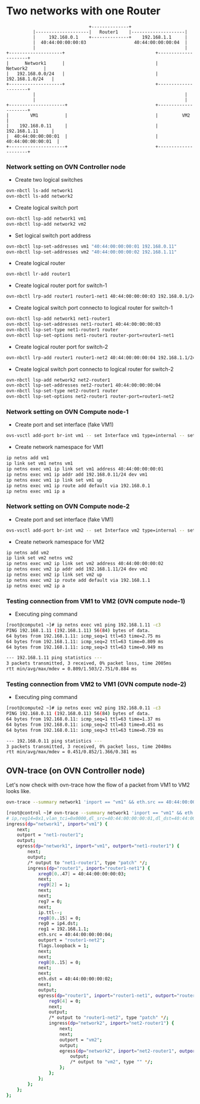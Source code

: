 # Two networks with one Router
```
                               +--------------+
          |--------------------|   Router1    |--------------------|
          |     192.168.0.1    +--------------+    192.168.1.1     |
          |  40:44:00:00:00:03                  40:44:00:00:00:04  |
          |                                                        |
+--------------------+                                  +---------------------+
|      Network1      |                                  |       Network2      |
|   192.168.0.0/24   |                                  |    192.168.1.0/24   |
+--------------------+                                  +---------------------+                                                                          
          |                                                        |
          |                                                        |
+---------------------+                                 +---------------------+                                                                            
|        VM1          |                                 |         VM2         |
|    192.168.0.11     |                                 |    192.168.1.11     |
|  40:44:00:00:00:01  |                                 |  40:44:00:00:00:01  |
+---------------------+                                 +---------------------+
```

### Network setting on OVN Controller node
* Create two logical switches
```bash
ovn-nbctl ls-add network1
ovn-nbctl ls-add network2
```

* Create logical switch port
```bash
ovn-nbctl lsp-add network1 vm1
ovn-nbctl lsp-add network2 vm2
```

* Set logical switch port address
```bash
ovn-nbctl lsp-set-addresses vm1 "40:44:00:00:00:01 192.168.0.11"
ovn-nbctl lsp-set-addresses vm2 "40:44:00:00:00:02 192.168.1.11"
```

* Create logical router
```bash
ovn-nbctl lr-add router1
```

* Create logical router port for switch-1
```bash
ovn-nbctl lrp-add router1 router1-net1 40:44:00:00:00:03 192.168.0.1/24
```

* Create logical switch port connecto to logical router for switch-1
```bash
ovn-nbctl lsp-add network1 net1-router1
ovn-nbctl lsp-set-addresses net1-router1 40:44:00:00:00:03
ovn-nbctl lsp-set-type net1-router1 router
ovn-nbctl lsp-set-options net1-router1 router-port=router1-net1
```

* Create logical router port for switch-2
```bash
ovn-nbctl lrp-add router1 router1-net2 40:44:00:00:00:04 192.168.1.1/24
```

* Create logical switch port connecto to logical router for switch-2
```bash
ovn-nbctl lsp-add network2 net2-router1
ovn-nbctl lsp-set-addresses net2-router1 40:44:00:00:00:04
ovn-nbctl lsp-set-type net2-router1 router
ovn-nbctl lsp-set-options net2-router1 router-port=router1-net2
```

### Network setting on OVN Compute node-1
* Create port and set interface (fake VM1)
```bash
ovs-vsctl add-port br-int vm1 -- set Interface vm1 type=internal -- set Interface vm1 external_ids:iface-id=vm1
```
 * Create network namespace for VM1
 ```bash
 ip netns add vm1
 ip link set vm1 netns vm1
 ip netns exec vm1 ip link set vm1 address 40:44:00:00:00:01
 ip netns exec vm1 ip addr add 192.168.0.11/24 dev vm1
 ip netns exec vm1 ip link set vm1 up
 ip netns exec vm1 ip route add default via 192.168.0.1
 ip netns exec vm1 ip a
 ```

### Network setting on OVN Compute node-2
* Create port and set interface (fake VM1)
```bash
ovs-vsctl add-port br-int vm2 -- set Interface vm2 type=internal -- set Interface vm2 external_ids:iface-id=vm2
```

* Create network namespace for VM2
```bash
ip netns add vm2
ip link set vm2 netns vm2
ip netns exec vm2 ip link set vm2 address 40:44:00:00:00:02
ip netns exec vm2 ip addr add 192.168.1.11/24 dev vm2
ip netns exec vm2 ip link set vm2 up
ip netns exec vm2 ip route add default via 192.168.1.1
ip netns exec vm2 ip a
```

### Testing connection from VM1 to VM2 (OVN compute node-1)
* Executing ping command
```bash
[root@compute1 ~]# ip netns exec vm1 ping 192.168.1.11 -c3
PING 192.168.1.11 (192.168.1.11) 56(84) bytes of data.
64 bytes from 192.168.1.11: icmp_seq=1 ttl=63 time=2.75 ms
64 bytes from 192.168.1.11: icmp_seq=2 ttl=63 time=0.809 ms
64 bytes from 192.168.1.11: icmp_seq=3 ttl=63 time=0.949 ms

--- 192.168.1.11 ping statistics ---
3 packets transmitted, 3 received, 0% packet loss, time 2005ms
rtt min/avg/max/mdev = 0.809/1.503/2.751/0.884 ms

```

### Testing connection from VM2 to VM1 (OVN compute node-2)
* Executing ping command
```bash
[root@compute2 ~]# ip netns exec vm2 ping 192.168.0.11 -c3
PING 192.168.0.11 (192.168.0.11) 56(84) bytes of data.
64 bytes from 192.168.0.11: icmp_seq=1 ttl=63 time=1.37 ms
64 bytes from 192.168.0.11: icmp_seq=2 ttl=63 time=0.451 ms
64 bytes from 192.168.0.11: icmp_seq=3 ttl=63 time=0.739 ms

--- 192.168.0.11 ping statistics ---
3 packets transmitted, 3 received, 0% packet loss, time 2048ms
rtt min/avg/max/mdev = 0.451/0.852/1.366/0.381 ms
```

## OVN-trace (on OVN Controller node)
Let's now check with ovn-trace how the flow of a packet from VM1 to VM2 looks like.
```bash
ovn-trace --summary network1 'inport == "vm1" && eth.src == 40:44:00:00:00:01 && eth.dst == 40:44:00:00:00:03 && ip4.src == 192.168.0.11 && ip4.dst == 192.168.1.11 && ip.ttl == 64'
```
```bash
[root@control ~]# ovn-trace --summary network1 'inport == "vm1" && eth.src == 40:44:00:00:00:01 && eth.dst == 40:44:00:00:00:03 && ip4.src == 192.168.0.11 && ip4.dst == 192.168.1.11 && ip.ttl == 64'
# ip,reg14=0x1,vlan_tci=0x0000,dl_src=40:44:00:00:00:01,dl_dst=40:44:00:00:00:03,nw_src=192.168.0.11,nw_dst=192.168.1.11,nw_proto=0,nw_tos=0,nw_ecn=0,nw_ttl=64
ingress(dp="network1", inport="vm1") {
    next;
    outport = "net1-router1";
    output;
    egress(dp="network1", inport="vm1", outport="net1-router1") {
        next;
        output;
        /* output to "net1-router1", type "patch" */;
        ingress(dp="router1", inport="router1-net1") {
            xreg0[0..47] = 40:44:00:00:00:03;
            next;
            reg9[2] = 1;
            next;
            next;
            reg7 = 0;
            next;
            ip.ttl--;
            reg8[0..15] = 0;
            reg0 = ip4.dst;
            reg1 = 192.168.1.1;
            eth.src = 40:44:00:00:00:04;
            outport = "router1-net2";
            flags.loopback = 1;
            next;
            next;
            reg8[0..15] = 0;
            next;
            next;
            eth.dst = 40:44:00:00:00:02;
            next;
            output;
            egress(dp="router1", inport="router1-net1", outport="router1-net2") {
                reg9[4] = 0;
                next;
                output;
                /* output to "router1-net2", type "patch" */;
                ingress(dp="network2", inport="net2-router1") {
                    next;
                    next;
                    outport = "vm2";
                    output;
                    egress(dp="network2", inport="net2-router1", outport="vm2") {
                        output;
                        /* output to "vm2", type "" */;
                    };
                };
            };
        };
    };
};

```
